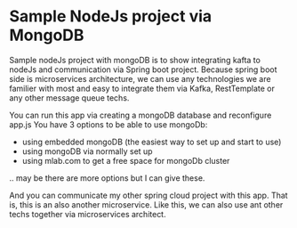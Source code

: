 # Sample NodeJs project via MongoDB

  Sample nodeJs project with mongoDB is to show integrating kafta to nodeJs and communication via Spring boot project.
Because spring boot side is microservices architecture, we can use any technologies we are familier with most and
easy to integrate them via Kafka, RestTemplate or any other message queue techs.

You can run this app via creating a mongoDB database and reconfigure app.js
You have 3 options to be able to use mongoDb:

- using embedded mongoDB (the easiest way to set up and start to use)
- using mongoDB via normally set up
- using mlab.com to get a free space for mongoDb cluster

.. may be there are more options but I can give these.

And you can communicate my other spring cloud project with this app. That is, this is an also another microservice.
Like this, we can also use ant other techs together via microservices architect.
